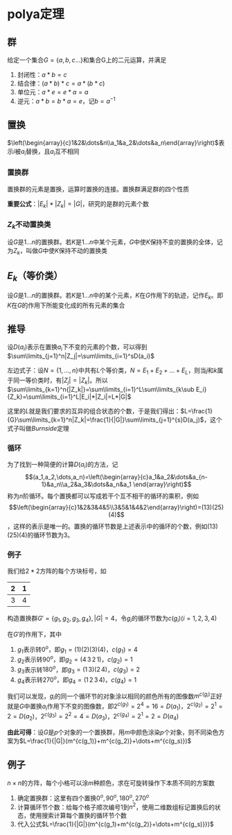 # polya定理

## 群

给定一个集合$G={\{a,b,c...\}}$和集合G上的二元运算，并满足

1. 封闭性：$a*b=c$
2. 结合律：$(a*b)*c=a*(b*c)$
3. 单位元：$a*e=e*a=a$
4. 逆元：$a*b=b*a=e$，记$b=a^{-1}$

## 置换

$\left(\begin{array}{c}1&2&\dots&n\\a_1&a_2&\dots&a_n\end{array}\right)$表示$i$被$a_i$替换，且$a_i$互不相同

### 置换群

置换群的元素是置换，运算时置换的连接。置换群满足群的四个性质

**重要公式**：$|E_k|*|Z_k|=|G|$，研究的是群的元素个数

### $Z_k$不动置换类

设$G$是$1\dots n$的置换群。若$K$是$1\dots n$中某个元素，$G$中使$K$保持不变的置换的全体，记为$Z_k$，叫做$G$中使$K$保持不动的置换类

## $E_k$（等价类）

设$G$是$1\dots n$的置换群。若$K$是$1\dots n$中的某个元素，$K$在$G$作用下的轨迹，记作$E_k$。即$K$在$G$的作用下所能变化成的所有元素的集合



## 推导

设$D(a_i)$表示在置换$a_i$下不变的元素的个数，可以得到$\sum\limits_{j=1}^n|Z_j|=\sum\limits_{i=1}^sD(a_i)$

左边式子：设$N=\{1,\dots,n\}$中共有$L$个等价类，$N=E_1+E_2+\dots+E_L$，则当$j$和$k$属于同一等价类时，有$|Z_j|=|Z_k|$。所以$\sum\limits_{k=1}^n{|Z_k|}=\sum\limits_{i=1}^L\sum\limits_{k\sub E_i}{Z_k}=\sum\limits_{i=1}^L|E_i|*|Z_i|=L*|G|$

这里的$L$就是我们要求的互异的组合状态的个数，于是我们得出：$L=\frac{1}{G}\sum\limits_{k=1}^n|Z_k|=\frac{1}{|G|}\sum\limits_{j=1}^{s}D(a_j)$，这个式子叫做$Burnside$定理

### 循环

为了找到一种简便的计算$D(a_i)$的方法，记$$(a_1,a_2,\dots,a_n)=\left(\begin{array}{c}a_1&a_2&\dots&a_{n-1}&a_n\\a_2&a_3&\dots&a_n&a_1 \end{array}\right)$$称为$n$阶循环。每个置换都可以写成若干个互不相干的循环的乘积，例如$$\left(\begin{array}{c}1&2&3&4&5\\3&5&1&4&2\end{array}\right)=(13)(25)(4)$$，这样的表示是唯一的。置换的循环节数是上述表示中的循环的个数，例如$(13)(25)(4)$的循环节数为3。

### 例子

我们给$2*2$方阵的每个方块标号，如

| 2    | 1    |
| ---- | ---- |
| 3    | 4    |

构造置换群$G'=\{g_1,g_2,g_3,g_4\},|G|=4$，令$g_i$的循环节数为$c(g_i)(i=1,2,3,4)$

在$G'$的作用下，其中

1. $g_1$表示转$0^o$，即$g_1=(1)(2)(3)(4)$，$c(g_1)=4$
2. $g_2$表示转$90^o$，即$g_2=(4\,3\,2\,1)$，$c(g_2)=1$
3. $g_3$表示转$180^o$，即$g_3=(1\,3)(2\,4)$，$c(g_3)=2$
4. $g_4$表示转$270^o$，即$g_4=(1\,2\,3\,4)$，$c(g_4)=1$

我们可以发现，$g_i$的同一个循环节的对象涂以相同的颜色所有的图像数$m^{c(g_i)}$正好就是$G$中置换$a_i$作用下不变的图像数，即$2^{c(g_1)}=2^4=16=D(a_1)$，$2^{c(g_2)}=2^1=2=D(a_2)$，$2^{c(g_3)}=2^2=4=D(a_3)$，$2^{c(g_4)}=2^1=2=D(a_4)$

**由此可得**：设$G$是$p$个对象的一个置换群，用$m$中颜色涂染$p$个对象，则不同染色方案为$L=\frac{1}{|G|}(m^{c(g_1)}+m^{c(g_2)}+\dots+m^{c(g_s)})$



## 例子

$n\times n$的方阵，每个小格可以涂$m$种颜色，求在可旋转操作下本质不同的方案数

1. 确定置换群：这里有四个置换$0^o,90^o,180^o,270^o$
2. 计算循环节个数：给每个格子顺次编号1到$n^2$，使用二维数组标记置换后的状态，使用搜索计算每个置换的循环节个数
3. 代入公式$L=\frac{1}{|G|}(m^{c(g_1)+m^{c(g_2)}+\dots+m^{c(g_s)}})$



